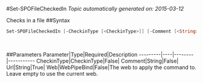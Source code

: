 #Set-SPOFileCheckedIn
*Topic automatically generated on: 2015-03-12*

Checks in a file
##Syntax
```powershell
Set-SPOFileCheckedIn [-CheckinType [<CheckinType>]] [-Comment [<String>]] [-Web [<WebPipeBind>]] -Url [<String>]
```
&nbsp;

##Parameters
Parameter|Type|Required|Description
---------|----|--------|-----------
CheckinType|CheckinType|False|
Comment|String|False|
Url|String|True|
Web|WebPipeBind|False|The web to apply the command to. Leave empty to use the current web.
